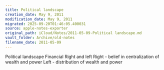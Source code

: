 ```yaml
---
title: Political landscape
creation_date: May 9, 2011
modification_date: May 9, 2011
migrated: 2025-09-20T01:46:05.400031
source: apple-notes-exporter
original_path: iCloud/Notes/2011-05-09-Political landscape.md
vault_folder: Archive/old-notes
filename_date: 2011-05-09
---
```



Political landscape
Financial
Right and left
Right - belief in centralization of wealth and power
Left - distribution of wealth and power
 

